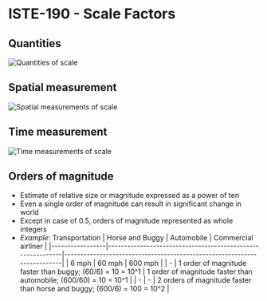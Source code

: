 # ISTE-190 - Scale Factors

## Quantities
![Quantities of scale](https://i.j-f.co/u/7e9789d34357ce63162874ca96f51d0d.png)

## Spatial measurement
![Spatial measurements of scale](https://i.j-f.co/u/5be18b11544a93d39e7d80a0e66fdd20.png)

## Time measurement
![Time measurements of scale](https://i.j-f.co/u/a3c706bf6ea4051e9151f923d7a07feb.png)

## Orders of magnitude
* Estimate of relative size or magnitude expressed as a power of ten
* Even a single order of magnitude can result in significant change in world
* Except in case of 0.5, orders of magnitude represented as whole integers
* *Example*: Transportation
| Horse and Buggy | Automobile                                                 | Commercial airliner                                                     |
|-----------------|------------------------------------------------------------|-------------------------------------------------------------------------|
| 6 mph           | 60 mph                                                     | 600 mph                                                                 |
| -               | 1 order of magnitude faster than buggy; (60/6) = 10 = 10^1 | 1 order of magnitude faster than automobile; (600/60) = 10 = 10^1       |
| -               | -                                                          | 2 orders of magnitude faster than horse and buggy; (600/6) = 100 = 10^2 |